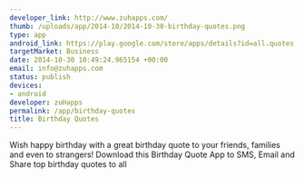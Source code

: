 ```yaml
--- 
developer_link: http://www.zuhapps.com/
thumb: /uploads/app/2014-10/2014-10-30-birthday-quotes.png
type: app
android_link: https://play.google.com/store/apps/details?id=all.quotes.birthdayquotes
targetMarket: Business
date: 2014-10-30 10:49:24.965154 +00:00
email: info@zuhapps.com
status: publish
devices: 
- android
developer: zuHapps
permalink: /app/birthday-quotes
title: Birthday Quotes
---
```


Wish happy birthday with a great birthday quote to your friends, families and even to strangers! Download this Birthday Quote App to SMS, Email and Share top birthday quotes to all
